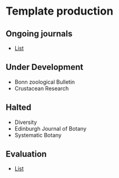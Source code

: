 # Template production

## Ongoing journals
* [List](https://docs.google.com/spreadsheets/d/1KDdmrWu9JSDwUJLUI-N3o3YJOszPVZz07p1Y5NqrT6I/edit#gid=0)

## Under Development
- Bonn zoological Bulletin
- Crustacean Research

## Halted
- Diversity
- Edinburgh Journal of Botany
- Systematic Botany

## Evaluation
* [List](https://docs.google.com/spreadsheets/d/19CHlSuGymuGDKcHO6P9iboozEZ8a5tzt_TNmeZVzjTs/edit#gid=0)
